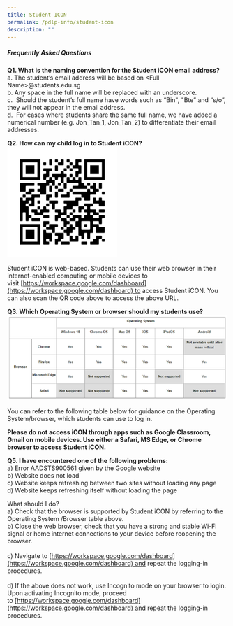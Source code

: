 ```yaml
---
title: Student ICON
permalink: /pdlp-info/student-icon
description: ""
---
```

##### Frequently Asked Questions 

**Q1. What is the naming convention for the Student iCON email address?**  <br>
a. The student’s email address will be based on <Full Name\>@students.edu.sg <br>
b. Any space in the full name will be replaced with an underscore. <br>
c.  Should the student’s full name have words such as “Bin", "Bte” and “s/o”, they will not appear in the email address. <br> 
d.  For cases where students share the same full name, we have added a numerical number (e.g. Jon\_Tan\_1, Jon\_Tan\_2) to differentiate their email addresses.

**Q2. How can my child log in to Student iCON?**
<img src="/images/Picture%201.png" 
     style="width:50%">
		 
Student iCON is web-based. Students can use their web browser in their internet-enabled computing or mobile devices to visit [https://workspace.google.com/dashboard](https://workspace.google.com/dashboard) to access Student iCON. You can also scan the QR code above to access the above URL.   

**Q3. Which Operating System or browser should my students use?**
![](/images/OS%20Table.png)

You can refer to the following table below for guidance on the Operating System/browser, which students can use to log in.

**Please do not access iCON through apps such as Google Classroom, Gmail on mobile devices. Use either a Safari, MS Edge, or Chrome browser to access Student iCON.**   
  
**Q5. I have encountered one of the following problems:**<br>  a) Error AADSTS900561 given by the Google website  
b) Website does not load  
c) Website keeps refreshing between two sites without loading any page  
d) Website keeps refreshing itself without loading the page  
  
What should I do? <br>
a) Check that the browser is supported by Student iCON by referring to the Operating System /Browser table above. <br>
b) Close the web browser, check that you have a strong and stable Wi-Fi signal or home internet connections to your device before reopening the browser. <br>  
c) Navigate to [https://workspace.google.com/dashboard](https://workspace.google.com/dashboard) and repeat the logging-in procedures. <br>  
d) If the above does not work, use Incognito mode on your browser to login. Upon activating Incognito mode, proceed to [https://workspace.google.com/dashboard](https://workspace.google.com/dashboard) and repeat the logging-in procedures.
